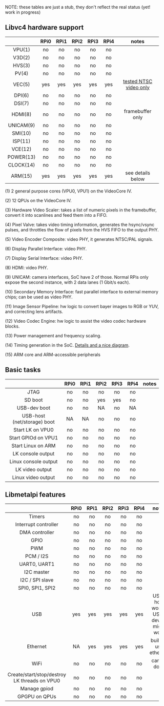 NOTE: these tables are just a stub, they don't reflect the real status (yet! work in progress)

## Libvc4 hardware support

||RPi0|RPi1|RPi2|RPi3|RPi4|notes|
|:-:|:-:|:-:|:-:|:-:|:-:|:-:|
|VPU(1)|no|no|no|no|no||
|V3D(2)|no|no|no|no|no||
|HVS(3)|no|no|no|no|no||
|PV(4)|no|no|no|no|no||
|VEC(5)|yes|yes|yes|yes|yes|[tested NTSC video only](https://www.youtube.com/watch?v=XBdUVmar7Rg)|
|DPI(6)|no|no|no|no|no||
|DSI(7)|no|no|no|no|no||
|HDMI(8)|no|no|no|no|no|framebuffer only|
|UNICAM(9)|no|no|no|no|no||
|SMI(10)|no|no|no|no|no||
|ISP(11)|no|no|no|no|no||
|VCE(12)|no|no|no|no|no||
|POWER(13)|no|no|no|no|no||
|CLOCK(14)|no|no|no|no|no||
|ARM(15)|yes|yes|yes|yes|yes|see details below|

(1) 2 general purpose cores (VPU0, VPU1) on the VideoCore IV.

(2) 12 QPUs on the VideoCore IV.

(3) Hardware Video Scaler: takes a list of numeric pixels in the framebuffer, convert it into scanlines and feed them into a FIFO.

(4) Pixel Valve: takes video timing information, generates the hsync/vsync pulses, and throttles the flow of pixels from the HVS FIFO to the output PHY.

(5) Video Encoder Composite: video PHY, it generates NTSC/PAL signals.

(6) Display Parallel Interface: video PHY.

(7) Display Serial Interface: video PHY.

(8) HDMI: video PHY.

(9) UNICAM: camera interfaces, SoC have 2 of those. Normal RPis only expose the second instance, with 2 data lanes (1 Gbit/s each).

(10) Secondary Memory Interface: fast parallel interface to external memory chips; can be used as video PHY.

(11) Image Sensor Pipeline: hw logic to convert bayer images to RGB or YUV, and correcting lens artifacts.

(12) Video Codec Engine: hw logic to assist the video codec hardware blocks.

(13) Power management and frequency scaling.

(14) Timing generation in the SoC. [Details and a nice diagram](https://elinux.org/The_Undocumented_Pi#Clocks).

(15) ARM core and ARM-accessible peripherals


## Basic tasks

||RPi0|RPi1|RPi2|RPi3|RPi4|notes|
|:-:|:-:|:-:|:-:|:-:|:-:|:-:|
|JTAG|no|no|no|no|no||
|SD boot|no|no|yes|yes|no||
|USB-dev boot|no|no|NA|no|NA||
|USB-host (net/storage) boot|NA|NA|no|no|no||
|Start LK on VPU0|no|no|no|no|no||
|Start GPIOd on VPU1|no|no|no|no|no||
|Start Linux on ARM|no|no|no|no|no||
|LK console output|no|no|no|no|no||
|Linux console output|no|no|no|no|no||
|LK video output|no|no|no|no|no||
|Linux video output|no|no|no|no|no||


## Libmetalpi features

||RPi0|RPi1|RPi2|RPi3|RPi4|notes|
|:-:|:-:|:-:|:-:|:-:|:-:|:-:|
|Timers|no|no|no|no|no||
|Interrupt controller|no|no|no|no|no||
|DMA controller|no|no|no|no|no||
|GPIO|no|no|no|no|no||
|PWM|no|no|no|no|no||
|PCM / I2S|no|no|no|no|no||
|UART0, UART1|no|no|no|no|no||
|I2C master|no|no|no|no|no||
|I2C / SPI slave|no|no|no|no|no||
|SPI0, SPI1, SPI2|no|no|no|no|no||
|USB|yes|yes|yes|yes|yes|USB-host works, USB-device might work|
|Ethernet|NA|yes|yes|yes|yes|built-in usb ethernet|
|WiFi|no|no|no|no|no|can be done|
|Create/start/stop/destroy LK threads on VPU0|no|no|no|no|no||
|Manage gpiod|no|no|no|no|no||
|GPGPU on QPUs|no|no|no|no|no||
